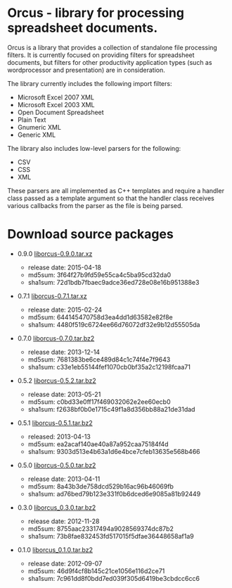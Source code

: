 Orcus - library for processing spreadsheet documents.
=====================================================

Orcus is a library that provides a collection of standalone file processing
filters.  It is currently focused on providing filters for spreadsheet
documents, but filters for other productivity application types (such as
wordprocessor and presentation) are in consideration.

The library currently includes the following import filters:

* Microsoft Excel 2007 XML
* Microsoft Excel 2003 XML
* Open Document Spreadsheet
* Plain Text
* Gnumeric XML
* Generic XML

The library also includes low-level parsers for the following:

* CSV
* CSS
* XML

These parsers are all implemented as C++ templates and require a handler class
passed as a template argument so that the handler class receives various
callbacks from the parser as the file is being parsed.

Download source packages
========================

* 0.9.0 [liborcus-0.9.0.tar.xz](http://kohei.us/files/orcus/src/liborcus-0.9.0.tar.xz)
  * release date: 2015-04-18
  * md5sum: 3f64f27b9fd59e55ca4c5ba95cd32da0
  * sha1sum: 72d1bdb7fbaec9adce36ed728e08e16b951388e3

* 0.7.1 [liborcus-0.7.1.tar.xz](http://kohei.us/files/orcus/src/liborcus-0.7.1.tar.xz)
  * release date: 2015-02-24
  * md5sum: 644145470758d3ea4dd1d63582e82f8e
  * sha1sum: 4480f519c6724ee66d76072df32e9b12d55505da

* 0.7.0 [liborcus-0.7.0.tar.bz2](http://kohei.us/files/orcus/src/liborcus-0.7.0.tar.bz2)
  * release date: 2013-12-14
  * md5sum: 7681383be6ce489d84c1c74f4e7f9643
  * sha1sum: c33e1eb55144fef1070cb0bf35a2c12198fcaa71

* 0.5.2 [liborcus-0.5.2.tar.bz2](http://kohei.us/files/orcus/src/liborcus-0.5.2.tar.bz2)
  * release date: 2013-05-21
  * md5sum: c0bd33e0ff17f469032062e2ee60ecb0
  * sha1sum: f2638bf0b0e1715c49f1a8d356bb88a21de31dad

* 0.5.1 [liborcus-0.5.1.tar.bz2](http://kohei.us/files/orcus/src/liborcus-0.5.1.tar.bz2)
  * released: 2013-04-13
  * md5sum: ea2acaf140ae40a87a952caa75184f4d
  * sha1sum: 9303d513e4b63a1d6e4bce7cfeb13635e568b466

* 0.5.0 [liborcus-0.5.0.tar.bz2](http://kohei.us/files/orcus/src/liborcus-0.5.0.tar.bz2)
  * release date: 2013-04-11
  * md5sum: 8a43b3de758dcd529b16ac96b46069fb
  * sha1sum: ad76bed79b123e331f0b6dced6e9085a81b92449

* 0.3.0 [liborcus_0.3.0.tar.bz2](http://kohei.us/files/orcus/src/liborcus_0.3.0.tar.bz2)
  * release date: 2012-11-28
  * md5sum: 8755aac23317494a9028569374dc87b2
  * sha1sum: 73b8fae832453fd517015f5dfae36448658af1a9

* 0.1.0 [liborcus_0.1.0.tar.bz2](http://kohei.us/files/orcus/src/liborcus_0.1.0.tar.bz2)
  * release date: 2012-09-07
  * md5sum: 46d9f4cf8b145c21ce1056e116d2ce71
  * sha1sum: 7c961dd8f0bdd7ed039f305d6419be3cbdcc6cc6